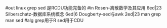 #out
linux grep sed 是RCDU功能完备的
#in
Rosen-离散数学及其应用 6ed|23
Silberschatz-数据库系统概念 6ed|6
Dougberty-sed与awk 2ed|23
man grep
man sed
#alg
grep用于R
sed用于CDU
